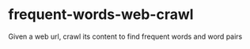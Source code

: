 # frequent-words-web-crawl
Given a web url, crawl its content to find frequent words and word pairs
